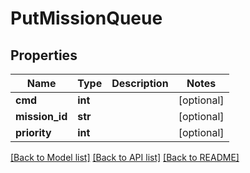 # PutMissionQueue

## Properties
Name | Type | Description | Notes
------------ | ------------- | ------------- | -------------
**cmd** | **int** |  | [optional] 
**mission_id** | **str** |  | [optional] 
**priority** | **int** |  | [optional] 

[[Back to Model list]](../README.md#documentation-for-models) [[Back to API list]](../README.md#documentation-for-api-endpoints) [[Back to README]](../README.md)


